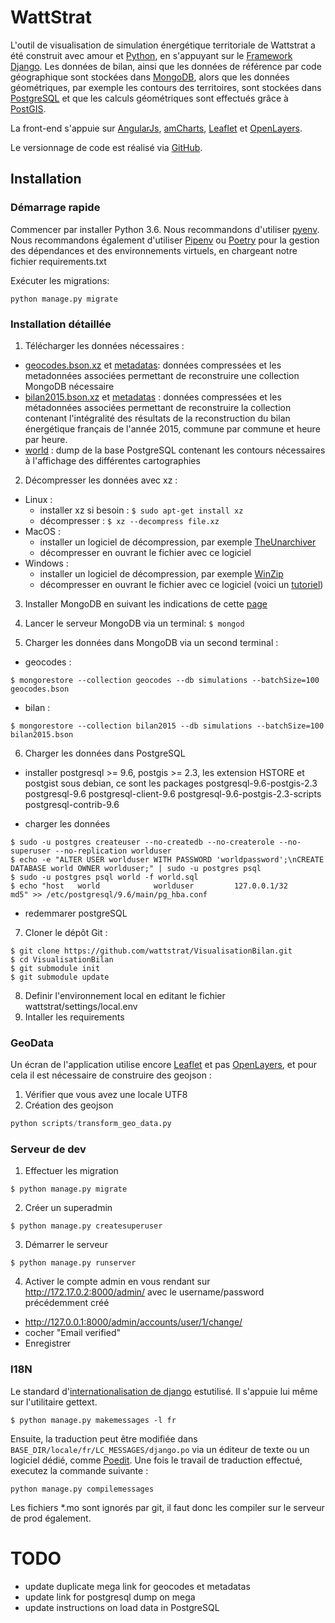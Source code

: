 # WattStrat

L'outil de visualisation de simulation énergétique territoriale de Wattstrat a
été construit avec amour et [Python][0], en s'appuyant sur le [Framework Django][1].
Les données de bilan, ainsi que les données de référence par code géographique
sont stockées dans [MongoDB][2], alors que les données géométriques, par exemple
les contours des territoires, sont stockées dans [PostgreSQL][3] et que les calculs
géométriques sont effectués grâce à [PostGIS][4].

La front-end s'appuie sur [AngularJs][5], [amCharts][6], [Leaflet][7] et [OpenLayers][8].

Le versionnage de code est réalisé via [GitHub][9].

## Installation

### Démarrage rapide

Commencer par installer Python 3.6. Nous recommandons d'utiliser [pyenv][19].
Nous recommandons également d'utiliser [Pipenv][20] ou [Poetry][21] pour la gestion
des dépendances et des environnements virtuels, en chargeant notre fichier
requirements.txt

Exécuter les migrations:

    python manage.py migrate

### Installation détaillée

1. Télécharger les données nécessaires :
  * [geocodes.bson.xz][10] et [metadatas][11]: données compressées et les
  metadonnées associées permettant de reconstruire une collection MongoDB nécessaire
  * [bilan2015.bson.xz][12] et [metadatas][13] : données compressées et les
  métadonnées associées permettant de reconstruire la collection contenant
  l'intégralité des résultats de la reconstruction du bilan énergétique français
  de l'année 2015, commune par commune et heure par heure.
  * [world][14] : dump de la base PostgreSQL contenant les contours nécessaires à
  l'affichage des différentes cartographies

2. Décompresser les données avec xz :
  * Linux :
    * installer xz si besoin : `$ sudo apt-get install xz`
    * décompresser : `$ xz --decompress file.xz`
  * MacOS :
    * installer un logiciel de décompression, par exemple [TheUnarchiver][15]
    * décompresser en ouvrant le fichier avec ce logiciel
  * Windows :
    * installer un logiciel de décompression, par exemple [WinZip][16]
    * décompresser en ouvrant le fichier avec ce logiciel (voici un [tutoriel][17])

3. Installer MongoDB en suivant les indications de cette [page][18]

4. Lancer le serveur MongoDB via un terminal: `$ mongod`

5. Charger les données dans MongoDB via un second terminal :
  * geocodes :
  ```console
  $ mongorestore --collection geocodes --db simulations --batchSize=100 geocodes.bson
  ```
  * bilan :
  ```console
  $ mongorestore --collection bilan2015 --db simulations --batchSize=100 bilan2015.bson
  ```

6. Charger les données dans PostgreSQL
  * installer postgresql >= 9.6, postgis >= 2.3, les extension HSTORE et postgist
    sous debian, ce sont les packages
       postgresql-9.6-postgis-2.3 postgresql-9.6 postgresql-client-9.6
       postgresql-9.6-postgis-2.3-scripts postgresql-contrib-9.6
    
  * charger les données
  ```console
  $ sudo -u postgres createuser --no-createdb --no-createrole --no-superuser --no-replication worlduser
  $ echo -e "ALTER USER worlduser WITH PASSWORD 'worldpassword';\nCREATE DATABASE world OWNER worlduser;" | sudo -u postgres psql
  $ sudo -u postgres psql world -f world.sql
  $ echo "host   world            worlduser         127.0.0.1/32      md5" >> /etc/postgresql/9.6/main/pg_hba.conf

  ```
  * redemmarer postgreSQL
  
7. Cloner le dépôt Git :
```console
$ git clone https://github.com/wattstrat/VisualisationBilan.git
$ cd VisualisationBilan
$ git submodule init
$ git submodule update
```
8. Definir l'environnement local en editant le fichier wattstrat/settings/local.env
9. Intaller les requirements

### GeoData

Un écran de l'application utilise encore [Leaflet][7] et pas [OpenLayers][8],
et pour cela il est nécessaire de construire des geojson :
1. Vérifier que vous avez une locale UTF8
2. Création des geojson
```python
python scripts/transform_geo_data.py
```

### Serveur de dev
1. Effectuer les migration
```console
$ python manage.py migrate
```
2. Créer un superadmin
```console
$ python manage.py createsuperuser
```
3. Démarrer le serveur
```console
$ python manage.py runserver
```
4. Activer le compte admin en vous rendant sur http://172.17.0.2:8000/admin/ avec le username/password précédemment créé
  * http://127.0.0.1:8000/admin/accounts/user/1/change/
  * cocher "Email verified"
  * Enregistrer
  
### I18N

Le standard d'[internationalisation de django][22] estutilisé. Il s'appuie lui même
sur l'utilitaire gettext.
```console
$ python manage.py makemessages -l fr
```

Ensuite, la traduction peut être modifiée dans `BASE_DIR/locale/fr/LC_MESSAGES/django.po`
via un éditeur de texte ou un logiciel dédié, comme [Poedit][23]. Une fois le travail
de traduction effectué, executez la commande suivante :
```console
python manage.py compilemessages
```
Les fichiers *.mo sont ignorés par git, il faut donc les compiler sur le serveur de prod
également.

# TODO
* update duplicate mega link for geocodes et metadatas
* update link for postgresql dump on mega
* update instructions on load data in PostgreSQL

[0]: https://www.python.org/
[1]: https://www.djangoproject.com/
[2]: https://www.mongodb.org/
[3]: https://www.postgresql.org/
[4]: https://postgis.net/
[5]: https://angularjs.org/
[6]: http://www.amcharts.com
[7]: http://leafletjs.com/
[8]: https://openlayers.org/
[9]: https://github.com
[10]: https://mega.nz/#!lccy2SBa!lwqBLAngS6HA4IL5SHwkBBwoggwqyx6ftb6MMLawElM
[11]: https://mega.nz/#!xEcQFSDB!nqFWzV4q3aIEzQ_MzpuiswzZfI5Q_ILzyl4qUWD5wMU
[12]: https://mega.nz/#!JRcgUIYD!obp-9QLvaDCVXPJ7Kp8QUPvkZdQd6W9_y2duNduwGfI
[13]: https://mega.nz/#!IRF2ka4R!49Tk7U9p1ud8ziDAL8oDxHhGFw7fkFS2L4xhm9P0HyA
[14]: https://mega.nz/#!1FsRgaiK!9DP0kNF2sRsVflqPHwWUvP_E9BYc92G1Y0EsiZfHkeY
[15]: https://theunarchiver.com/
[16]: https://www.winzip.com/win/en/xz-file.html
[17]: https://www.winzip.com/win/en/xz-file.html
[18]: https://docs.mongodb.com/manual/installation/
[19]: https://github.com/pyenv/pyenv
[20]: https://pipenv.readthedocs.io/en/latest/
[21]: https://poetry.eustace.io/docs/
[22]: https://docs.djangoproject.com/en/1.8/topics/i18n/
[23]: https://poedit.net/
